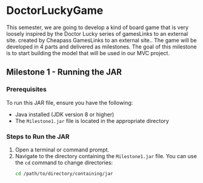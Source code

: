 # DoctorLuckyGame
This semester, we are going to develop a kind of board game that is very loosely inspired by the Doctor Lucky series of gamesLinks to an external site. created by Cheapass GamesLinks to an external site.. The game will be developed in 4 parts and delivered as milestones. The goal of this milestone is to start building the model that will be used in our MVC project. 

## Milestone 1 - Running the JAR

### Prerequisites
To run this JAR file, ensure you have the following:
- Java installed (JDK version 8 or higher)
- The `Milestone1.jar` file is located in the appropriate directory

### Steps to Run the JAR
1. Open a terminal or command prompt.
2. Navigate to the directory containing the `Milestone1.jar` file. You can use the `cd` command to change directories:
   ```bash
   cd /path/to/directory/containing/jar
